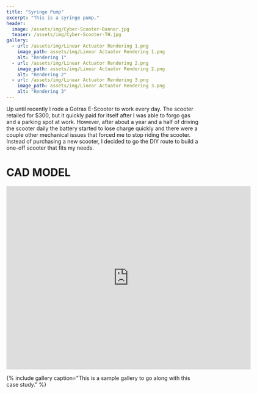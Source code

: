 ```yaml
---
title: "Syringe Pump"
excerpt: "This is a syringe pump."
header:
  image: /assets/img/Cyber-Scooter-Banner.jpg
  teaser: /assets/img/Cyber-Scooter-TH.jpg
gallery:
  - url: /assets/img/Linear Actuator Rendering 1.png
    image_path: assets/img/Linear Actuator Rendering 1.png
    alt: "Rendering 1"
  - url: /assets/img/Linear Actuator Rendering 2.png
    image_path: assets/img/Linear Actuator Rendering 2.png
    alt: "Rendering 2"
  - url: /assets/img/Linear Actuator Rendering 3.png
    image_path: assets/img/Linear Actuator Rendering 3.png
    alt: "Rendering 3"
---
```


Up until recently I rode a Gotrax E-Scooter to work every day. The scooter retailed for $300, but it quickly paid for itself after I was able to forgo gas and a parking spot at work. However, after about a year and a half of driving the scooter daily the battery started to lose charge quickly and there were a couple other mechanical issues that forced me to stop riding the scooter. Instead of purchasing a new scooter, I decided to go the DIY route to build a one-off scooter that fits my needs.

# CAD MODEL
<iframe src="https://vanderbilt643.autodesk360.com/shares/public/SH286ddQT78850c0d8a4dd1b2d391195116f?mode=embed" width="640" height="480" allowfullscreen="true" webkitallowfullscreen="true" mozallowfullscreen="true"  frameborder="0"></iframe>

{% include gallery caption="This is a sample gallery to go along with this case study." %}
